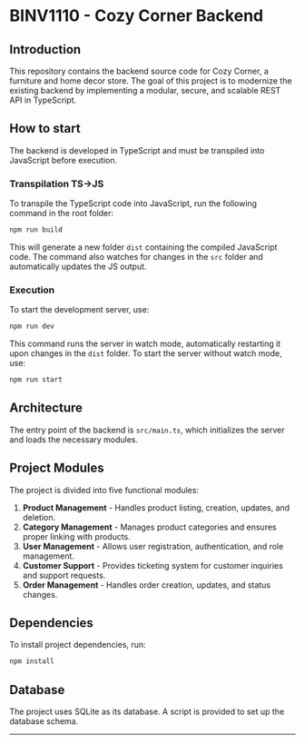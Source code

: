 # BINV1110 - Cozy Corner Backend

## Introduction

This repository contains the backend source code for Cozy Corner, a furniture and home decor store. The goal of this project is to modernize the existing backend by implementing a modular, secure, and scalable REST API in TypeScript.

## How to start

The backend is developed in TypeScript and must be transpiled into JavaScript before execution.

### Transpilation TS->JS

To transpile the TypeScript code into JavaScript, run the following command in the root folder:

```bash
npm run build
```

This will generate a new folder `dist` containing the compiled JavaScript code. The command also watches for changes in the `src` folder and automatically updates the JS output.

### Execution

To start the development server, use:

```bash
npm run dev
```

This command runs the server in watch mode, automatically restarting it upon changes in the `dist` folder. To start the server without watch mode, use:

```bash
npm run start
```

## Architecture

The entry point of the backend is `src/main.ts`, which initializes the server and loads the necessary modules.

## Project Modules

The project is divided into five functional modules:
1. **Product Management** - Handles product listing, creation, updates, and deletion.
2. **Category Management** - Manages product categories and ensures proper linking with products.
3. **User Management** - Allows user registration, authentication, and role management.
4. **Customer Support** - Provides ticketing system for customer inquiries and support requests.
5. **Order Management** - Handles order creation, updates, and status changes.

## Dependencies

To install project dependencies, run:

```bash
npm install
```

## Database

The project uses SQLite as its database. A script is provided to set up the database schema.

---
